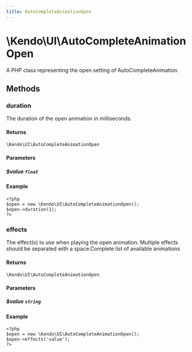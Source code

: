 ```yaml
---
title: AutoCompleteAnimationOpen
---
```


# \Kendo\UI\AutoCompleteAnimationOpen

A PHP class representing the open setting of AutoCompleteAnimation.


## Methods

### duration
The duration of the open animation in milliseconds.

#### Returns
`\Kendo\UI\AutoCompleteAnimationOpen`

#### Parameters

##### $value `float`



#### Example 
    <?php
    $open = new \Kendo\UI\AutoCompleteAnimationOpen();
    $open->duration(1);
    ?>

### effects
The effect(s) to use when playing the open animation. Multiple effects should be separated with a space.Complete list of available animations

#### Returns
`\Kendo\UI\AutoCompleteAnimationOpen`

#### Parameters

##### $value `string`



#### Example 
    <?php
    $open = new \Kendo\UI\AutoCompleteAnimationOpen();
    $open->effects('value');
    ?>

